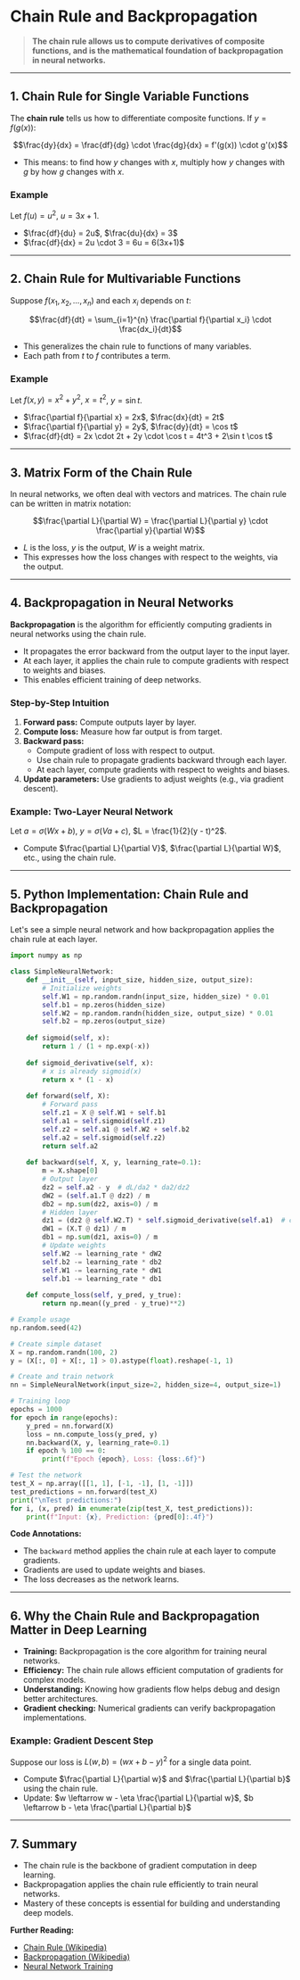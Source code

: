 # Chain Rule and Backpropagation

> **The chain rule allows us to compute derivatives of composite functions, and is the mathematical foundation of backpropagation in neural networks.**

---

## 1. Chain Rule for Single Variable Functions

The **chain rule** tells us how to differentiate composite functions. If $`y = f(g(x))`$:

```math
\frac{dy}{dx} = \frac{df}{dg} \cdot \frac{dg}{dx} = f'(g(x)) \cdot g'(x)
```

- This means: to find how $`y`$ changes with $`x`$, multiply how $`y`$ changes with $`g`$ by how $`g`$ changes with $`x`$.

### Example

Let $`f(u) = u^2`$, $`u = 3x + 1`$.
- $`\frac{df}{du} = 2u`$, $`\frac{du}{dx} = 3`$
- $`\frac{df}{dx} = 2u \cdot 3 = 6u = 6(3x+1)`$

---

## 2. Chain Rule for Multivariable Functions

Suppose $`f(x_1, x_2, ..., x_n)`$ and each $`x_i`$ depends on $`t`$:

```math
\frac{df}{dt} = \sum_{i=1}^{n} \frac{\partial f}{\partial x_i} \cdot \frac{dx_i}{dt}
```

- This generalizes the chain rule to functions of many variables.
- Each path from $`t`$ to $`f`$ contributes a term.

### Example

Let $`f(x, y) = x^2 + y^2`$, $`x = t^2`$, $`y = \sin t`$.
- $`\frac{\partial f}{\partial x} = 2x`$, $`\frac{dx}{dt} = 2t`$
- $`\frac{\partial f}{\partial y} = 2y`$, $`\frac{dy}{dt} = \cos t`$
- $`\frac{df}{dt} = 2x \cdot 2t + 2y \cdot \cos t = 4t^3 + 2\sin t \cos t`$

---

## 3. Matrix Form of the Chain Rule

In neural networks, we often deal with vectors and matrices. The chain rule can be written in matrix notation:

```math
\frac{\partial L}{\partial W} = \frac{\partial L}{\partial y} \cdot \frac{\partial y}{\partial W}
```

- $`L`$ is the loss, $`y`$ is the output, $`W`$ is a weight matrix.
- This expresses how the loss changes with respect to the weights, via the output.

---

## 4. Backpropagation in Neural Networks

**Backpropagation** is the algorithm for efficiently computing gradients in neural networks using the chain rule.

- It propagates the error backward from the output layer to the input layer.
- At each layer, it applies the chain rule to compute gradients with respect to weights and biases.
- This enables efficient training of deep networks.

### Step-by-Step Intuition

1. **Forward pass:** Compute outputs layer by layer.
2. **Compute loss:** Measure how far output is from target.
3. **Backward pass:**
   - Compute gradient of loss with respect to output.
   - Use chain rule to propagate gradients backward through each layer.
   - At each layer, compute gradients with respect to weights and biases.
4. **Update parameters:** Use gradients to adjust weights (e.g., via gradient descent).

### Example: Two-Layer Neural Network

Let $`a = \sigma(Wx + b)`$, $`y = \sigma(Va + c)`$, $`L = \frac{1}{2}(y - t)^2`$.
- Compute $`\frac{\partial L}{\partial V}`$, $`\frac{\partial L}{\partial W}`$, etc., using the chain rule.

---

## 5. Python Implementation: Chain Rule and Backpropagation

Let's see a simple neural network and how backpropagation applies the chain rule at each layer.

```python
import numpy as np

class SimpleNeuralNetwork:
    def __init__(self, input_size, hidden_size, output_size):
        # Initialize weights
        self.W1 = np.random.randn(input_size, hidden_size) * 0.01
        self.b1 = np.zeros(hidden_size)
        self.W2 = np.random.randn(hidden_size, output_size) * 0.01
        self.b2 = np.zeros(output_size)
    
    def sigmoid(self, x):
        return 1 / (1 + np.exp(-x))
    
    def sigmoid_derivative(self, x):
        # x is already sigmoid(x)
        return x * (1 - x)
    
    def forward(self, X):
        # Forward pass
        self.z1 = X @ self.W1 + self.b1
        self.a1 = self.sigmoid(self.z1)
        self.z2 = self.a1 @ self.W2 + self.b2
        self.a2 = self.sigmoid(self.z2)
        return self.a2
    
    def backward(self, X, y, learning_rate=0.1):
        m = X.shape[0]
        # Output layer
        dz2 = self.a2 - y  # dL/da2 * da2/dz2
        dW2 = (self.a1.T @ dz2) / m
        db2 = np.sum(dz2, axis=0) / m
        # Hidden layer
        dz1 = (dz2 @ self.W2.T) * self.sigmoid_derivative(self.a1)  # chain rule
        dW1 = (X.T @ dz1) / m
        db1 = np.sum(dz1, axis=0) / m
        # Update weights
        self.W2 -= learning_rate * dW2
        self.b2 -= learning_rate * db2
        self.W1 -= learning_rate * dW1
        self.b1 -= learning_rate * db1
    
    def compute_loss(self, y_pred, y_true):
        return np.mean((y_pred - y_true)**2)

# Example usage
np.random.seed(42)

# Create simple dataset
X = np.random.randn(100, 2)
y = (X[:, 0] + X[:, 1] > 0).astype(float).reshape(-1, 1)

# Create and train network
nn = SimpleNeuralNetwork(input_size=2, hidden_size=4, output_size=1)

# Training loop
epochs = 1000
for epoch in range(epochs):
    y_pred = nn.forward(X)
    loss = nn.compute_loss(y_pred, y)
    nn.backward(X, y, learning_rate=0.1)
    if epoch % 100 == 0:
        print(f"Epoch {epoch}, Loss: {loss:.6f}")

# Test the network
test_X = np.array([[1, 1], [-1, -1], [1, -1]])
test_predictions = nn.forward(test_X)
print("\nTest predictions:")
for i, (x, pred) in enumerate(zip(test_X, test_predictions)):
    print(f"Input: {x}, Prediction: {pred[0]:.4f}")
```

**Code Annotations:**
- The `backward` method applies the chain rule at each layer to compute gradients.
- Gradients are used to update weights and biases.
- The loss decreases as the network learns.

---

## 6. Why the Chain Rule and Backpropagation Matter in Deep Learning

- **Training:** Backpropagation is the core algorithm for training neural networks.
- **Efficiency:** The chain rule allows efficient computation of gradients for complex models.
- **Understanding:** Knowing how gradients flow helps debug and design better architectures.
- **Gradient checking:** Numerical gradients can verify backpropagation implementations.

### Example: Gradient Descent Step

Suppose our loss is $`L(w, b) = (wx + b - y)^2`$ for a single data point.
- Compute $`\frac{\partial L}{\partial w}`$ and $`\frac{\partial L}{\partial b}`$ using the chain rule.
- Update: $`w \leftarrow w - \eta \frac{\partial L}{\partial w}`$, $`b \leftarrow b - \eta \frac{\partial L}{\partial b}`$

---

## 7. Summary

- The chain rule is the backbone of gradient computation in deep learning.
- Backpropagation applies the chain rule efficiently to train neural networks.
- Mastery of these concepts is essential for building and understanding deep models.

**Further Reading:**
- [Chain Rule (Wikipedia)](https://en.wikipedia.org/wiki/Chain_rule)
- [Backpropagation (Wikipedia)](https://en.wikipedia.org/wiki/Backpropagation)
- [Neural Network Training](https://www.deeplearningbook.org/contents/ml.html) 